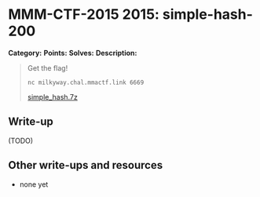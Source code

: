 # MMM-CTF-2015 2015: simple-hash-200

**Category:**
**Points:**
**Solves:**
**Description:**

> Get the flag!
>
> `nc milkyway.chal.mmactf.link 6669`
>
> [simple_hash.7z](simple_hash.7z-8debe103674b214f4edd6f9a1b2d56dcff9ab45169770b1dd2e06984da363c74)


## Write-up

(TODO)

## Other write-ups and resources

* none yet
